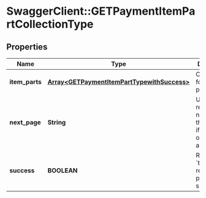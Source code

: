 # SwaggerClient::GETPaymentItemPartCollectionType

## Properties
Name | Type | Description | Notes
------------ | ------------- | ------------- | -------------
**item_parts** | [**Array&lt;GETPaymentItemPartTypewithSuccess&gt;**](GETPaymentItemPartTypewithSuccess.md) | Container for payment part items.  | [optional] 
**next_page** | **String** | URL to retrieve the next page of the response if it exists; otherwise absent.  | [optional] 
**success** | **BOOLEAN** | Returns &#x60;true&#x60; if the request was processed successfully. | [optional] 


